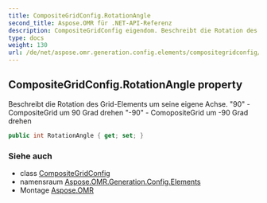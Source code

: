 ```yaml
---
title: CompositeGridConfig.RotationAngle
second_title: Aspose.OMR für .NET-API-Referenz
description: CompositeGridConfig eigendom. Beschreibt die Rotation des GridElements um seine eigene Achse. 90  CompositeGrid um 90 Grad drehen 90  ComopositeGrid um 90 Grad drehen
type: docs
weight: 130
url: /de/net/aspose.omr.generation.config.elements/compositegridconfig/rotationangle/
---
```

## CompositeGridConfig.RotationAngle property

Beschreibt die Rotation des Grid-Elements um seine eigene Achse. "90" - CompositeGrid um 90 Grad drehen "-90" - ComopositeGrid um -90 Grad drehen

```csharp
public int RotationAngle { get; set; }
```

### Siehe auch

* class [CompositeGridConfig](../)
* namensraum [Aspose.OMR.Generation.Config.Elements](../../compositegridconfig/)
* Montage [Aspose.OMR](../../../)


